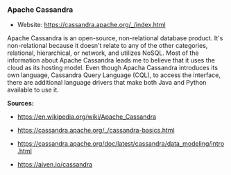 ### Apache Cassandra

-   Website: <https://cassandra.apache.org/_/index.html>

Apache Cassandra is an open-source, non-relational database product. It's non-relational because it doesn't relate to any of the other categories, relational, hierarchical, or network, and utilizes NoSQL. Most of the information about Apache Cassandra leads me to believe that it uses the cloud as its hosting model. Even though Apacha Cassandra introduces its own language, Cassandra Query Language (CQL), to access the interface, there are additional language drivers that make both Java and Python available to use it.

**Sources:**

-   <https://en.wikipedia.org/wiki/Apache_Cassandra>

-   <https://cassandra.apache.org/_/cassandra-basics.html>

-   <https://cassandra.apache.org/doc/latest/cassandra/data_modeling/intro.html>

-   <https://aiven.io/cassandra>
